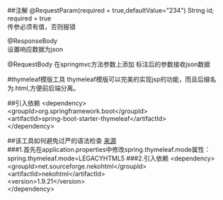 ##注解
@RequestParam(required = true,defaultValue="234") String id;
required = true <br>
传参必须有值，否则报错<br>

@ResponseBody<br>
设置响应数据为json<br>

@RequestBody
在springmvc方法参数上添加 标注后的参数接收json数据<br>



#thymeleaf模版工具
thymeleaf模版可以完美的实现jsp的功能，而且后缀名为.html,方便前后端分离。<br>

##引入依赖
&lt;dependency><br>
      &lt;groupId>org.springframework.boot&lt;/groupId> <br>
      &lt;artifactId>spring-boot-starter-thymeleaf&lt;/artifactId><br>
&lt;/dependency><br>

##该工具如何避免过严的语法检查
[来源](https://www.jianshu.com/p/b361a6acbe0c)<br>
###1.首先在application.properties中修改spring.thymeleaf.mode属性：
spring.thymeleaf.mode=LEGACYHTML5
###2.引入依赖
&lt;dependency><br>
    &lt;groupId>net.sourceforge.nekohtml&lt;/groupId><br>
    &lt;artifactId>nekohtml&lt;/artifactId><br>
    &lt;version>1.9.21&lt;/version><br>
&lt;/dependency>